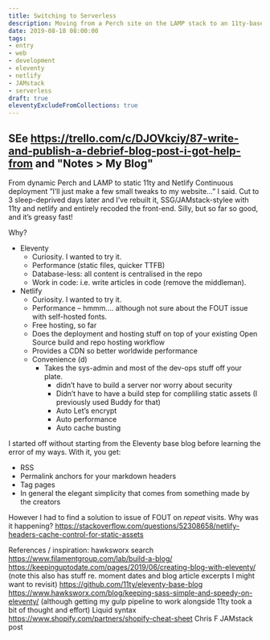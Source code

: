 ```yaml
---
title: Switching to Serverless
description: Moving from a Perch site on the LAMP stack to an 11ty-based site on Netlify
date: 2019-08-18 08:00:00
tags:
- entry
- web
- development
- eleventy
- netlify
- JAMstack
- serverless
draft: true
eleventyExcludeFromCollections: true
---
```

SEe https://trello.com/c/DJOVkciy/87-write-and-publish-a-debrief-blog-post-i-got-help-from and "Notes > My Blog"
---

From dynamic Perch and LAMP to static 11ty and Netlify
Continuous deployment
”I’ll just make a few small tweaks to my website…” I said. Cut to 3 sleep-deprived days later and I’ve rebuilt it, SSG/JAMstack-stylee with 11ty and netlify and entirely recoded the front-end. Silly, but so far so good, and it’s greasy fast!

Why?
- Eleventy
  - Curiosity. I wanted to try it.
  - Performance (static files, quicker TTFB)
  - Database-less: all content is centralised in the repo
  - Work in code: i.e. write articles in code (remove the middleman).
- Netlify
  - Curiosity. I wanted to try it.
  - Performance – hmmm....  although not sure about the FOUT issue   with self-hosted fonts.
  - Free hosting, so far
  - Does the deployment and hosting stuff on top of your existing Open Source build and repo hosting workflow
  - Provides a CDN so better worldwide performance
  - Convenience (d)
    - Takes the sys-admin and most of the dev-ops stuff off your plate.
      - didn’t have to build a server nor worry about security
      - Didn’t have to have a build step for compliling static assets (I previously used Buddy for that)
      - Auto Let’s encrypt
      - Auto performance
      - Auto cache busting

I started off without starting from the Eleventy base blog before learning the error of my ways. With it, you get:
- RSS
- Permalink anchors for your markdown headers
- Tag pages
- In general the elegant simplicity that comes from something made by the creators




However I had to find a solution to issue of FOUT on _repeat_ visits. Why was it happening? https://stackoverflow.com/questions/52308658/netlify-headers-cache-control-for-static-assets

References / inspiration:
hawksworx search
https://www.filamentgroup.com/lab/build-a-blog/
https://keepinguptodate.com/pages/2019/06/creating-blog-with-eleventy/ (note this also has stuff re. moment dates and blog article excerpts I might want to revisit)
https://github.com/11ty/eleventy-base-blog
https://www.hawksworx.com/blog/keeping-sass-simple-and-speedy-on-eleventy/ (although getting my gulp pipeline to work alongside 11ty took a bit of thought and effort)
Liquid syntax https://www.shopify.com/partners/shopify-cheat-sheet
Chris F JAMstack post
